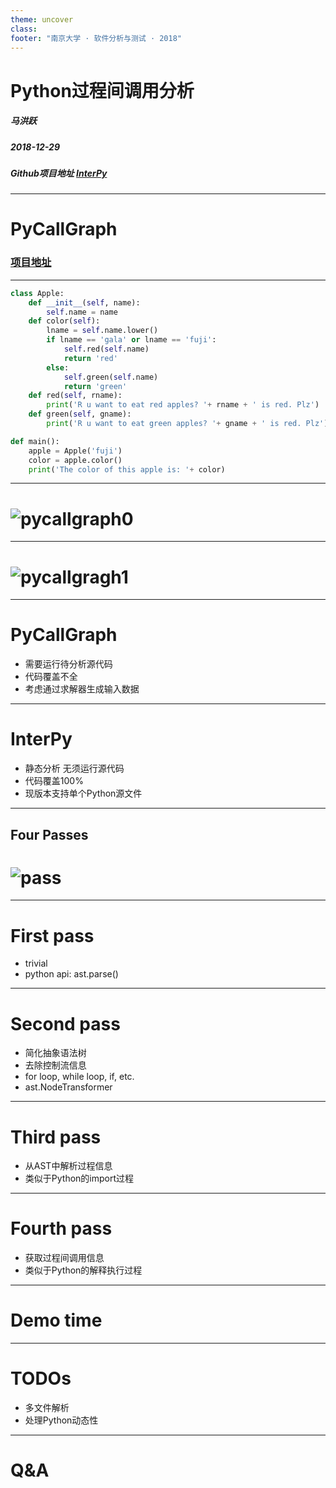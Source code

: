 ```yaml
---
theme: uncover
class:
footer: "南京大学 · 软件分析与测试 · 2018"
---
```


# Python过程间调用分析

##### 马洪跃

##### 2018-12-29

##### Github项目地址 [InterPy](https://github.com/bryce-ma/interpy)

---

# PyCallGraph

### [项目地址](https://github.com/gak/pycallgraph/#python-call-graph)

---

```python
class Apple:
    def __init__(self, name):
        self.name = name
    def color(self):
        lname = self.name.lower()
        if lname == 'gala' or lname == 'fuji':
            self.red(self.name)
            return 'red'
        else:
            self.green(self.name)
            return 'green'
    def red(self, rname):
        print('R u want to eat red apples? '+ rname + ' is red. Plz')
    def green(self, gname):
        print('R u want to eat green apples? '+ gname + ' is red. Plz')

def main():
    apple = Apple('fuji')
    color = apple.color()
    print('The color of this apple is: '+ color)
```

---

<!-- paginate: true -->

# ![pycallgraph0](asset/pycallgraph.png)

---

# ![pycallgragh1](asset/pycallgraphapple.png)

---

# PyCallGraph

- 需要运行待分析源代码
- 代码覆盖不全
- 考虑通过求解器生成输入数据

---

# InterPy

- 静态分析 无须运行源代码
- 代码覆盖100%
- 现版本支持单个Python源文件

---

## Four Passes 

# ![pass](passes.png)

---

# First pass

- trivial
- python api: ast.parse()

---

# Second pass

- 简化抽象语法树
- 去除控制流信息
- for loop, while loop, if, etc.
- ast.NodeTransformer

---

# Third pass

- 从AST中解析过程信息
- 类似于Python的import过程

---

# Fourth pass

- 获取过程间调用信息
- 类似于Python的解释执行过程

---
# Demo time
---
# TODOs

- 多文件解析
- 处理Python动态性
___


# Q&A




